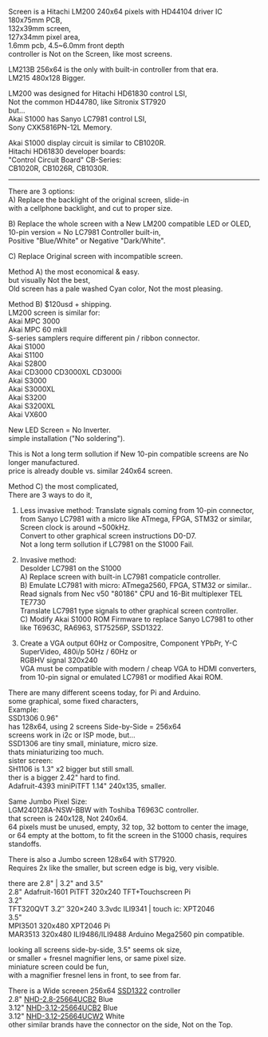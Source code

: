 Screen is a Hitachi LM200 240x64 pixels with HD44104 driver IC</br>
180x75mm PCB, </br>
132x39mm screen, </br>
127x34mm pixel area, </br>
1.6mm pcb, 4.5~6.0mm front depth </br>
controller is Not on the Screen, like most screens. </br>

LM213B 256x64 is the only with built-in controller from that era. </br>
LM215 480x128 Bigger. </br>

LM200 was designed for Hitachi HD61830 control LSI, </br>
Not the common HD44780, like Sitronix ST7920 </br>
but... </br>
Akai S1000 has Sanyo LC7981 control LSI, </br>
Sony CXK5816PN-12L Memory.</br>

Akai S1000 display circuit is similar to CB1020R. </br>
Hitachi HD61830 developer boards: </br>
"Control Circuit Board" CB-Series:  </br>
CB1020R, CB1026R, CB1030R. </br>

------

There are 3 options: </br>
A) Replace the backlight of the original screen, slide-in </br>
with a cellphone backlight, and cut to proper size. </br>

B) Replace the whole screen with a New LM200 compatible LED or OLED, </br>
10-pin version = No LC7981 Controller built-in,  </br>
Positive "Blue/White" or Negative "Dark/White". </br>

C) Replace Original screen with incompatible screen. </br>

Method A) the most economical & easy. </br>
but visually Not the best, </br>
Old screen has a pale washed Cyan color, Not the most pleasing. </br>

Method B) $120usd + shipping. </br>
LM200 screen is similar for: </br>
Akai MPC 3000 </br>
Akai MPC 60 mkII </br>
S-series samplers require different pin / ribbon connector.  </br>
Akai S1000 </br>
Akai S1100 </br>
Akai S2800 </br>
Akai CD3000 CD3000XL CD3000i </br>
Akai S3000 </br>
Akai S3000XL </br>
Akai S3200 </br>
Akai S3200XL </br>
Akai VX600 </br>

New LED Screen = No Inverter. </br>
simple installation ("No soldering"). </br>

This is Not a long term sollution if New 10-pin compatible screens are No longer manufactured. </br>
price is already double vs. similar 240x64 screen. </br>

Method C) the most complicated, </br>
There are 3 ways to do it, </br>
1. Less invasive method:
Translate signals coming from 10-pin connector,</br>
from Sanyo LC7981 with a micro like ATmega, FPGA, STM32 or similar, </br>
Screen clock is around ~500kHz. </br>
Convert to other graphical screen instructions D0-D7. </br>
Not a long term sollution if LC7981 on the S1000 Fail. </br>

2. Invasive method: </br>
Desolder LC7981 on the S1000 </br>
A) Replace screen with built-in LC7981 compaticle controller. </br>
B) Emulate LC7981 with micro: ATmega2560, FPGA, STM32 or similar.. </br>
Read signals from Nec v50 "80186" CPU and 16-Bit multiplexer TEL TE7730 </br>
Translate LC7981 type signals to other graphical screen controller. </br>
C) Modify Akai S1000 ROM Firmware to replace Sanyo LC7981 to other like T6963C, RA6963, ST75256P, SSD1322. </br>

3. Create a VGA output 60Hz or Compositre, Component YPbPr, Y-C SuperVideo, </btr>
480i/p 50Hz / 60Hz or </br>
RGBHV signal 320x240 </br>
VGA must be compatible with modern / cheap VGA to HDMI converters, </br>
from 10-pin signal or emulated LC7981 or modified Akai ROM. </br>

There are many different sceens today, for Pi and Arduino. </br>
some graphical, some fixed characters, </br>
Example: </br>
SSD1306 0.96" </br>
has 128x64, using 2 screens Side-by-Side = 256x64 </br>
screens work in i2c or ISP mode, but... </br>
SSD1306 are tiny small, miniature, micro size. </br>
thats miniaturizing too much. </br>
sister screen: </br>
SH1106 is 1.3" x2 bigger but still small. </br>
ther is a bigger 2.42" hard to find. <br>
Adafruit-4393 miniPiTFT 1.14" 240x135, smaller.  </br>

Same Jumbo Pixel Size: </br>
LGM240128A-NSW-BBW with Toshiba T6963C controller. </br>
that screen is 240x128, Not 240x64. </br>
64 pixels must be unused, empty, 32 top, 32 bottom to center the image, </br>
or 64 empty at the bottom, to fit the screen in the S1000 chasis, requires standoffs. </br>

There is also a Jumbo screen 128x64 with ST7920. </br>
Requires 2x like the smaller, but screen edge is big, very visible. </br>

there are 2.8" | 3.2" and 3.5" </br>
2.8" Adafruit-1601 PiTFT 320x240 TFT+Touchscreen Pi </br>
3.2" </br>
TFT320QVT 3.2″ 320×240 3.3vdc ILI9341 | touch ic: XPT2046 </br>
3.5" </br>
MPI3501 320x480 XPT2046 Pi </br>
MAR3513 320x480 ILI9486/ILI9488 Arduino Mega2560 pin compatible. </br>

looking all screens side-by-side, 3.5" seems ok size, </br>
or smaller + fresnel magnifier lens, or same pixel size. </br>
miniature screen could be fun, </br>
with a magnifier fresnel lens in front, to see from far. </br>

There is a Wide screeen 256x64 [SSD1322](https://support.newhavendisplay.com/hc/en-us/articles/4414477846679-SSD1322) controller </br>
2.8" [NHD-2.8-25664UCB2](https://newhavendisplay.com/2-8-inch-blue-graphic-oled-module/) Blue </br>
3.12" [NHD-3.12-25664UCB2](https://newhavendisplay.com/3-12-inch-blue-graphic-oled-module/) Blue </br>
3.12" [NHD-3.12-25664UCW2](https://newhavendisplay.com/3-12-inch-white-graphic-oled-module/) White </br>
other similar brands have the connector on the side, Not on the Top. </br>
